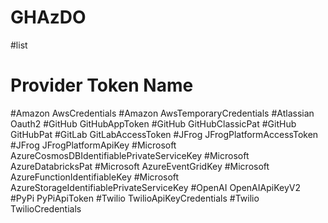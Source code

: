# GHAzDO
#list

# Provider	Token Name

#Amazon	AwsCredentials
#Amazon	AwsTemporaryCredentials
#Atlassian	Oauth2
#GitHub	GitHubAppToken
#GitHub	GitHubClassicPat
#GitHub	GitHubPat
#GitLab	GitLabAccessToken
#JFrog	JFrogPlatformAccessToken
#JFrog	JFrogPlatformApiKey
#Microsoft	AzureCosmosDBIdentifiablePrivateServiceKey
#Microsoft	AzureDatabricksPat
#Microsoft	AzureEventGridKey
#Microsoft	AzureFunctionIdentifiableKey
#Microsoft	AzureStorageIdentifiablePrivateServiceKey
#OpenAI	OpenAIApiKeyV2
#PyPi	PyPiApiToken
#Twilio	TwilioApiKeyCredentials
#Twilio	TwilioCredentials
